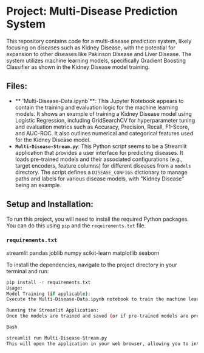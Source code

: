 

# Project: Multi-Disease Prediction System

This repository contains code for a multi-disease prediction system, likely focusing on diseases such as Kidney Disease, with the potential for expansion to other diseases like Pakinson Disease and Liver Disease. The system utilizes machine learning models, specifically Gradient Boosting Classifier as shown in the Kidney Disease model training.

## Files:

* ** 'Multi-Disease-Data.ipynb`**: This Jupyter Notebook appears to contain the training and evaluation logic for the machine learning models. It shows an example of training a Kidney Disease model using Logistic Regression, including GridSearchCV for hyperparameter tuning and evaluation metrics such as Accuracy, Precision, Recall, F1-Score, and AUC-ROC. It also outlines numerical and categorical features used for the Kidney Disease model.
* **`Multi-Disease-Stream.py`**: This Python script seems to be a Streamlit application that provides a user interface for predicting diseases. It loads pre-trained models and their associated configurations (e.g., target encoders, feature columns) for different diseases from a `models` directory. The script defines a `DISEASE_CONFIGS` dictionary to manage paths and labels for various disease models, with "Kidney Disease" being an example.

## Setup and Installation:

To run this project, you will need to install the required Python packages. You can do this using `pip` and the `requirements.txt` file.

### `requirements.txt`

streamlit
pandas
joblib
numpy
scikit-learn
matplotlib
seaborn


To install the dependencies, navigate to the project directory in your terminal and run:

```bash
pip install -r requirements.txt
Usage:
Model Training (if applicable):
Execute the Multi-Disease-Data.ipynb notebook to train the machine learning models. Ensure you have the necessary data files for training.

Running the Streamlit Application:
Once the models are trained and saved (or if pre-trained models are provided in the models directory), you can run the Streamlit application using the following command:

Bash

streamlit run Multi-Disease-Stream.py
This will open the application in your web browser, allowing you to interact with the multi-disease prediction system.

